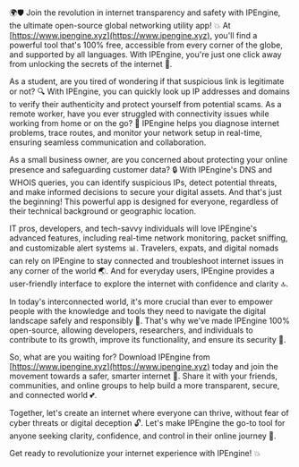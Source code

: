 🌍🛡️ Join the revolution in internet transparency and safety with IPEngine, the ultimate open-source global networking utility app! 💥 At [https://www.ipengine.xyz](https://www.ipengine.xyz), you'll find a powerful tool that's 100% free, accessible from every corner of the globe, and supported by all languages. With IPEngine, you're just one click away from unlocking the secrets of the internet 📡.

As a student, are you tired of wondering if that suspicious link is legitimate or not? 🔍 With IPEngine, you can quickly look up IP addresses and domains to verify their authenticity and protect yourself from potential scams. As a remote worker, have you ever struggled with connectivity issues while working from home or on the go? 🚀 IPEngine helps you diagnose internet problems, trace routes, and monitor your network setup in real-time, ensuring seamless communication and collaboration.

As a small business owner, are you concerned about protecting your online presence and safeguarding customer data? 🔒 With IPEngine's DNS and WHOIS queries, you can identify suspicious IPs, detect potential threats, and make informed decisions to secure your digital assets. And that's just the beginning! This powerful app is designed for everyone, regardless of their technical background or geographic location.

IT pros, developers, and tech-savvy individuals will love IPEngine's advanced features, including real-time network monitoring, packet sniffing, and customizable alert systems 📊. Travelers, expats, and digital nomads can rely on IPEngine to stay connected and troubleshoot internet issues in any corner of the world 🌏. And for everyday users, IPEngine provides a user-friendly interface to explore the internet with confidence and clarity 🔝.

In today's interconnected world, it's more crucial than ever to empower people with the knowledge and tools they need to navigate the digital landscape safely and responsibly 🌈. That's why we've made IPEngine 100% open-source, allowing developers, researchers, and individuals to contribute to its growth, improve its functionality, and ensure its security 💪.

So, what are you waiting for? Download IPEngine from [https://www.ipengine.xyz](https://www.ipengine.xyz) today and join the movement towards a safer, smarter internet 🚀. Share it with your friends, communities, and online groups to help build a more transparent, secure, and connected world 💕.

Together, let's create an internet where everyone can thrive, without fear of cyber threats or digital deception 🔓. Let's make IPEngine the go-to tool for anyone seeking clarity, confidence, and control in their online journey 🌟.

Get ready to revolutionize your internet experience with IPEngine! 💥